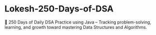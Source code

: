 # Lokesh-250-Days-of-DSA
🚀 250 Days of Daily DSA Practice using Java – Tracking problem-solving, learning, and growth toward mastering Data Structures and Algorithms.
